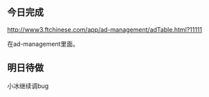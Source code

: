 ## 今日完成
http://www3.ftchinese.com/app/ad-management/adTable.html?11111

在ad-management里面。

## 明日待做
小冰继续调bug